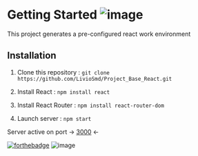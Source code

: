 # Getting Started ![image](https://img.shields.io/badge/React-20232A?style=for-the-badge&logo=react&logoColor=61DAFB)

This project generates a pre-configured react work environment

## Installation

1. Clone this repository : `git clone https://github.com/LivioSmd/Project_Base_React.git`

2. Install React : `npm install react`
3. Install React Router : `npm install react-router-dom`           

4. Launch server : `npm start`

Server active on port -> [3000](http://localhost:3000/) <-

[![forthebadge](https://forthebadge.com/images/badges/uses-brains.svg)](https://forthebadge.com) ![image](https://img.shields.io/badge/React-20232A?style=for-the-badge&logo=react&logoColor=61DAFB)

